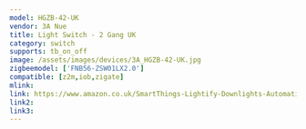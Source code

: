 ```yaml
---
model: HGZB-42-UK
vendor: 3A Nue
title: Light Switch - 2 Gang UK
category: switch
supports: tb_on_off
image: /assets/images/devices/3A_HGZB-42-UK.jpg
zigbeemodel: ['FNB56-ZSW01LX2.0']
compatible: [z2m,iob,zigate]
mlink: 
link: https://www.amazon.co.uk/SmartThings-Lightify-Downlights-Automation-Standard/dp/B07GSNT1G3
link2: 
link3: 
---
```


